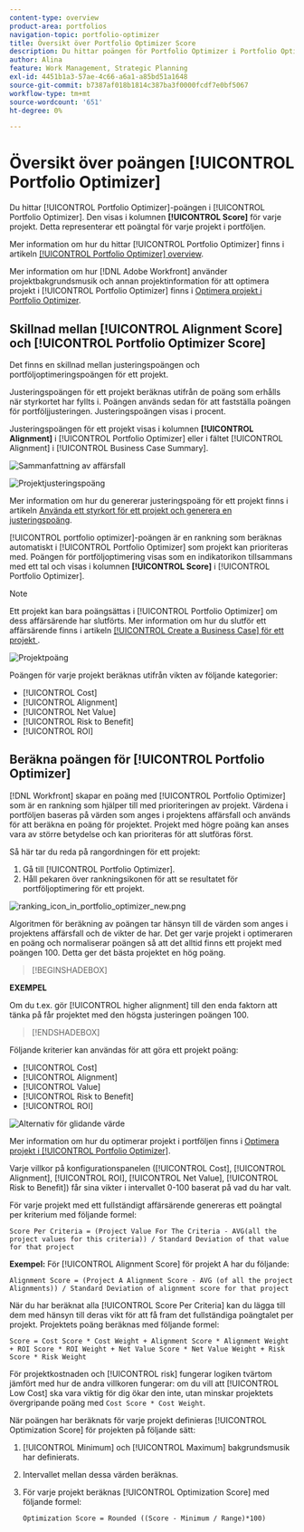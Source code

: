 ```yaml
---
content-type: overview
product-area: portfolios
navigation-topic: portfolio-optimizer
title: Översikt över Portfolio Optimizer Score
description: Du hittar poängen för Portfolio Optimizer i Portfolio Optimizer. Den visas i kolumnen [!UICONTROL Score] för varje projekt. Detta representerar ett poängtal för varje projekt i portföljen.
author: Alina
feature: Work Management, Strategic Planning
exl-id: 4451b1a3-57ae-4c66-a6a1-a85bd51a1648
source-git-commit: b7387af018b1814c387ba3f0000fcdf7e0bf5067
workflow-type: tm+mt
source-wordcount: '651'
ht-degree: 0%

---
```


# Översikt över poängen [!UICONTROL Portfolio Optimizer]

<!--Audited: 01/2025-->

Du hittar [!UICONTROL Portfolio Optimizer]-poängen i [!UICONTROL Portfolio Optimizer]. Den visas i kolumnen **[!UICONTROL Score]** för varje projekt. Detta representerar ett poängtal för varje projekt i portföljen.

Mer information om hur du hittar [!UICONTROL Portfolio Optimizer] finns i artikeln [[!UICONTROL Portfolio Optimizer] overview](../../../manage-work/portfolios/portfolio-optimizer/portfolio-optimizer-overview.md).

Mer information om hur [!DNL Adobe Workfront] använder projektbakgrundsmusik och annan projektinformation för att optimera projekt i [!UICONTROL Portfolio Optimizer] finns i [Optimera projekt i Portfolio Optimizer](../../../manage-work/portfolios/portfolio-optimizer/optimize-projects-in-portfolio-optimizer.md).

## Skillnad mellan [!UICONTROL Alignment Score] och [!UICONTROL Portfolio Optimizer Score]

Det finns en skillnad mellan justeringspoängen och portföljoptimeringspoängen för ett projekt.

Justeringspoängen för ett projekt beräknas utifrån de poäng som erhålls när styrkortet har fyllts i. Poängen används sedan för att fastställa poängen för portföljjusteringen. Justeringspoängen visas i procent.

Justeringspoängen för ett projekt visas i kolumnen **[!UICONTROL Alignment]** i [!UICONTROL Portfolio Optimizer] eller i fältet [!UICONTROL Alignment] i [!UICONTROL Business Case Summary].

![Sammanfattning av affärsfall](assets/business-case-summary-aligned-field-highlighted.png)

![Projektjusteringspoäng](assets/project-alignment-score-portfolio-optimizer-highlighted-350x174.png)

Mer information om hur du genererar justeringspoäng för ett projekt finns i artikeln [Använda ett styrkort för ett projekt och generera en justeringspoäng](../../../manage-work/projects/define-a-business-case/apply-scorecard-to-project-to-generate-alignment-score.md).

[!UICONTROL portfolio optimizer]-poängen är en rankning som beräknas automatiskt i [!UICONTROL Portfolio Optimizer] som projekt kan prioriteras med. Poängen för portföljoptimering visas som en indikatorikon tillsammans med ett tal och visas i kolumnen **[!UICONTROL Score]** i [!UICONTROL Portfolio Optimizer].

>[!NOTE]
>
>Ett projekt kan bara poängsättas i [!UICONTROL Portfolio Optimizer] om dess affärsärende har slutförts. Mer information om hur du slutför ett affärsärende finns i artikeln [[!UICONTROL Create a Business Case] för ett projekt &#x200B;](../../../manage-work/projects/define-a-business-case/create-business-case.md).

![Projektpoäng](assets/portfolio-optimizer-project-score-highlighted-350x132.png)

Poängen för varje projekt beräknas utifrån vikten av följande kategorier:

* [!UICONTROL Cost]
* [!UICONTROL Alignment]
* [!UICONTROL Net Value]
* [!UICONTROL Risk to Benefit]
* [!UICONTROL ROI]

## Beräkna poängen för [!UICONTROL Portfolio Optimizer]

<!--
<p data-mc-conditions="QuicksilverOrClassic.Draft mode">(NOTE: This was edited based on this issue, per Anna: https://hub.workfront.com/issue/603d0c58000095ea0bc00ce5e2110693/overview)</p>
-->

[!DNL Workfront] skapar en poäng med [!UICONTROL Portfolio Optimizer] som är en rankning som hjälper till med prioriteringen av projekt. Värdena i portföljen baseras på värden som anges i projektens affärsfall och används för att beräkna en poäng för projektet. Projekt med högre poäng kan anses vara av större betydelse och kan prioriteras för att slutföras först.

Så här tar du reda på rangordningen för ett projekt:

1. Gå till [!UICONTROL Portfolio Optimizer].
1. Håll pekaren över rankningsikonen för att se resultatet för portföljoptimering för ett projekt.

![ranking_icon_in_portfolio_optimizer_new.png](assets/ranking-icon-in-portfolio-optimizer-new-350x160.png)

Algoritmen för beräkning av poängen tar hänsyn till de värden som anges i projektens affärsfall och de vikter de har. Det ger varje projekt i optimeraren en poäng och normaliserar poängen så att det alltid finns ett projekt med poängen 100. Detta ger det bästa projektet en hög poäng.

>[!BEGINSHADEBOX]

**EXEMPEL**

Om du t.ex. gör [!UICONTROL higher alignment] till den enda faktorn att tänka på får projektet med den högsta justeringen poängen 100.

>[!ENDSHADEBOX]

Följande kriterier kan användas för att göra ett projekt poäng:

* [!UICONTROL Cost]
* [!UICONTROL Alignment]
* [!UICONTROL Value]
* [!UICONTROL Risk to Benefit]
* [!UICONTROL ROI]

![Alternativ för glidande värde](assets/optimizer-sliding-value-options-350x77.png)

Mer information om hur du optimerar projekt i portföljen finns i [Optimera projekt i [!UICONTROL Portfolio Optimizer]](../../../manage-work/portfolios/portfolio-optimizer/optimize-projects-in-portfolio-optimizer.md).

Varje villkor på konfigurationspanelen ([!UICONTROL Cost], [!UICONTROL Alignment], [!UICONTROL ROI], [!UICONTROL Net Value], [!UICONTROL Risk to Benefit]) får sina vikter i intervallet 0-100 baserat på vad du har valt.

För varje projekt med ett fullständigt affärsärende genereras ett poängtal per kriterium med följande formel:

```
Score Per Criteria = (Project Value For The Criteria - AVG(all the project values for this criteria)) / Standard Deviation of that value for that project
```

**Exempel:** För [!UICONTROL Alignment Score] för projekt A har du följande:

```
Alignment Score = (Project A Alignment Score - AVG (of all the project Alignments)) / Standard Deviation of alignment score for that project
```

När du har beräknat alla [!UICONTROL Score Per Criteria] kan du lägga till dem med hänsyn till deras vikt för att få fram det fullständiga poängtalet per projekt. Projektets poäng beräknas med följande formel:

```
Score = Cost Score * Cost Weight + Alignment Score * Alignment Weight + ROI Score * ROI Weight + Net Value Score * Net Value Weight + Risk Score * Risk Weight
```

För projektkostnaden och [!UICONTROL risk] fungerar logiken tvärtom jämfört med hur de andra villkoren fungerar: om du vill att [!UICONTROL Low Cost] ska vara viktig för dig ökar den inte, utan minskar projektets övergripande poäng med `Cost Score * Cost Weight`.

När poängen har beräknats för varje projekt definieras [!UICONTROL Optimization Score] för projekten på följande sätt:

1. [!UICONTROL Minimum] och [!UICONTROL Maximum] bakgrundsmusik har definierats.
1. Intervallet mellan dessa värden beräknas.
1. För varje projekt beräknas [!UICONTROL Optimization Score] med följande formel:

   ```
   Optimization Score = Rounded ((Score - Minimum / Range)*100)
   ```

